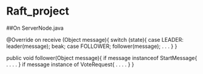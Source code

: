 # Raft_project

##On ServerNode.java


@Override
on receive (Object message){
  switch (state){
      case LEADER:
          leader(message);
          beak;
      case FOLLOWER;
          follower(message);
          .
          .
          .
  }
}


public void follower(Object message){
  if message instanceof StartMessage{
    .
    .
    .
    .
  }
  if message instance of VoteRequest{
    .
    .
    .
    .
  }
}
